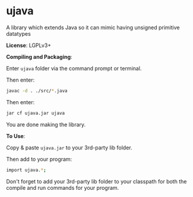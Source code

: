 # ujava
A library which extends Java so it can mimic having unsigned primitive datatypes

__License__: LGPLv3+


__Compiling and Packaging__:

Enter `ujava` folder via the command prompt or terminal.

Then enter:
```bash
javac -d . ./src/*.java
```

Then enter:
```bash
jar cf ujava.jar ujava
```

You are done making the library.

__To Use__:

Copy & paste `ujava.jar` to your 3rd-party lib folder.

Then add to your program:
```bash
import ujava.*;
```

Don't forget to add your 3rd-party lib folder to your classpath for both 
the compile and run commands for your program.
